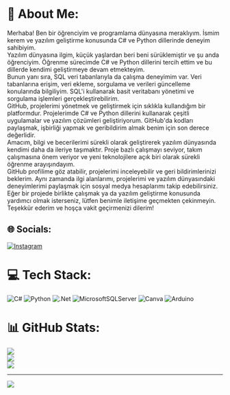 # 💫 About Me:
Merhaba! Ben bir öğrenciyim ve programlama dünyasına meraklıyım. İsmim kerem ve yazılım geliştirme konusunda C# ve Python dillerinde deneyim sahibiyim.<br>Yazılım dünyasına ilgim, küçük yaşlardan beri beni sürüklemiştir ve şu anda öğrenciyim. Öğrenme sürecimde C# ve Python dillerini tercih ettim ve bu dillerde kendimi geliştirmeye devam etmekteyim.<br>Bunun yanı sıra, SQL veri tabanlarıyla da çalışma deneyimim var. Veri tabanlarına erişim, veri ekleme, sorgulama ve verileri güncelleme konularında bilgiliyim. SQL'i kullanarak basit veritabanı yönetimi ve sorgulama işlemleri gerçekleştirebilirim.<br>GitHub, projelerimi yönetmek ve geliştirmek için sıklıkla kullandığım bir platformdur. Projelerimde C# ve Python dillerini kullanarak çeşitli uygulamalar ve yazılım çözümleri geliştiriyorum. GitHub'da kodları paylaşmak, işbirliği yapmak ve geribildirim almak benim için son derece değerlidir.<br>Amacım, bilgi ve becerilerimi sürekli olarak geliştirerek yazılım dünyasında kendimi daha da ileriye taşımaktır. Proje bazlı çalışmayı seviyor, takım çalışmasına önem veriyor ve yeni teknolojilere açık biri olarak sürekli öğrenme arayışındayım.<br>GitHub profilime göz atabilir, projelerimi inceleyebilir ve geri bildirimlerinizi beklerim. Aynı zamanda ilgi alanlarımı, projelerimi ve yazılım dünyasındaki deneyimlerimi paylaşmak için sosyal medya hesaplarımı takip edebilirsiniz.<br>Eğer bir projede birlikte çalışmak ya da yazılım geliştirme konusunda yardımcı olmak isterseniz, lütfen benimle iletişime geçmekten çekinmeyin.<br>Teşekkür ederim ve hoşça vakit geçirmenizi dilerim!


## 🌐 Socials:
[![Instagram](https://img.shields.io/badge/Instagram-%23E4405F.svg?logo=Instagram&logoColor=white)](https://instagram.com/kerem.is_blackk) 

# 💻 Tech Stack:
![C#](https://img.shields.io/badge/c%23-%23239120.svg?style=for-the-badge&logo=c-sharp&logoColor=white) ![Python](https://img.shields.io/badge/python-3670A0?style=for-the-badge&logo=python&logoColor=ffdd54) ![.Net](https://img.shields.io/badge/.NET-5C2D91?style=for-the-badge&logo=.net&logoColor=white) ![MicrosoftSQLServer](https://img.shields.io/badge/Microsoft%20SQL%20Sever-CC2927?style=for-the-badge&logo=microsoft%20sql%20server&logoColor=white) ![Canva](https://img.shields.io/badge/Canva-%2300C4CC.svg?style=for-the-badge&logo=Canva&logoColor=white) ![Arduino](https://img.shields.io/badge/-Arduino-00979D?style=for-the-badge&logo=Arduino&logoColor=white)
# 📊 GitHub Stats:
![](https://github-readme-stats.vercel.app/api?username=kereem61&theme=dark&hide_border=false&include_all_commits=false&count_private=false)<br/>
![](https://github-readme-streak-stats.herokuapp.com/?user=kereem61&theme=dark&hide_border=false)<br/>
![](https://github-readme-stats.vercel.app/api/top-langs/?username=kereem61&theme=dark&hide_border=false&include_all_commits=false&count_private=false&layout=compact)

---
[![](https://visitcount.itsvg.in/api?id=kereem61&icon=0&color=0)](https://visitcount.itsvg.in)

<!-- Proudly created with GPRM ( https://gprm.itsvg.in ) -->
